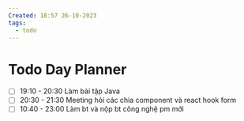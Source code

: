 ```yaml
---
Created: 18:57 26-10-2023
tags:
  - todo
---
```


# Todo Day Planner

- [ ] 19:10 - 20:30 Làm bài tập Java
- [ ] 20:30 - 21:30 Meeting hỏi các chia component và react hook form
- [ ] 10:40 - 23:00 Làm bt và nộp bt công nghệ pm mới
